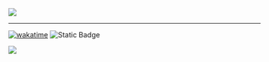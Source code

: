 <img src="https://i.imgur.com/hvS2Ojk.png"/>

---

[![wakatime](https://wakatime.com/badge/github/eliamd/42_so_long.svg)](https://wakatime.com/badge/github/eliamd/42_so_long)
![Static Badge](https://img.shields.io/badge/%E2%9C%85%20Succes%2C%20100%2F100%20-%201?style=flat&label=42%20Grade)

<img src="https://i.imgur.com/c7MZOiK.png"/>
